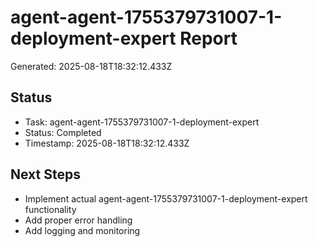 # agent-agent-1755379731007-1-deployment-expert Report

Generated: 2025-08-18T18:32:12.433Z

## Status
- Task: agent-agent-1755379731007-1-deployment-expert
- Status: Completed
- Timestamp: 2025-08-18T18:32:12.433Z

## Next Steps
- Implement actual agent-agent-1755379731007-1-deployment-expert functionality
- Add proper error handling
- Add logging and monitoring
